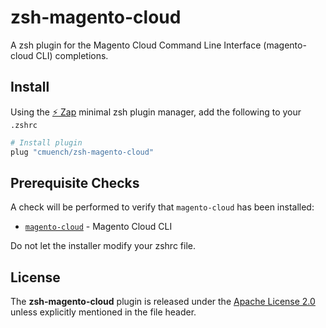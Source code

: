 # zsh-magento-cloud
A zsh plugin for the Magento Cloud Command Line Interface (magento-cloud CLI) completions.

## Install
Using the [:zap: Zap](https://www.zapzsh.com/) minimal zsh plugin manager, add the following to your `.zshrc`

```sh
# Install plugin
plug "cmuench/zsh-magento-cloud"
```

## Prerequisite Checks
A check will be performed to verify that `magento-cloud` has been installed:

- [`magento-cloud`](https://experienceleague.adobe.com/docs/commerce-cloud-service/user-guide/dev-tools/cloud-cli.html?lang=en) - Magento Cloud CLI

Do not let the installer modify your zshrc file.


## License
The **zsh-magento-cloud** plugin is released under the [Apache License 2.0](https://github.com/cmuench/zsh-magento-cloud/blob/main/LICENSE) unless explicitly mentioned in the file header.
